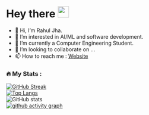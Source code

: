 <h1>
  Hey there
  <img src="https://media.giphy.com/media/hvRJCLFzcasrR4ia7z/giphy.gif" width="30px"/>
</h1>

- 👋 Hi, I’m Rahul Jha.
- 👀 I’m interested in AI/ML and software development.
- 🌱 I’m currently a Computer Engineering Student.
- 💞️ I’m looking to collaborate on ...
- 📫 How to reach me : [Website](https://jharahul.com.np)

<!---
jharahul968/jharahul968 is a ✨ special ✨ repository because its `README.md` (this file) appears on your GitHub profile.
You can click the Preview link to take a look at your changes.
--->
### :fire: My Stats :<br/>
<img src="https://komarev.com/ghpvc/?username=jharahul968&style=flat-square&color=blue" alt=""/><br/>
[![GitHub Streak](http://github-readme-streak-stats.herokuapp.com?user=jharahul968&theme=dark&background=000000)](https://git.io/streak-stats)<br/>
[![Top Langs](https://github-readme-stats.vercel.app/api/top-langs/?username=jharahul968)](https://github.com/jharahul968/github-readme-stats)<br/>
![GitHub stats](https://github-readme-stats.vercel.app/api?username=jharahul968&theme=dark&show_icons=true)<br/>
[![github activity graph](https://activity-graph.herokuapp.com/graph?username=jharahul968&theme=react-dark)](https://github.com/jharahul968/github-readme-activity-graph)
